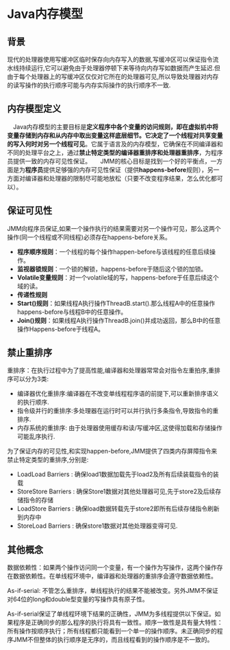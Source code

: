 # Java内存模型

## 背景
 现代的处理器使用写缓冲区临时保存向内存写入的数据,写缓冲区可以保证指令流水线持续运行,它可以避免由于处理器停顿下来等待向内存写如数据而产生延迟.但由于每个处理器上的写缓冲区仅仅对它所在的处理器可见,所以导致处理器对内存的读写操作的执行顺序可能与内存实际操作的执行顺序不一致.

## 内存模型定义
　Java内存模型的主要目标是**定义程序中各个变量的访问规则，即在虚拟机中将变量存储到内存和从内存中取出变量这样底层细节。它决定了一个线程对共享变量的写入何时对另一个线程可见**。它属于语言及的内存模型，它确保在不同编译器和不同的处理平台之上，通过**禁止特定类型的编译器重排序和处理器重排序**，为程序员提供一致的内存可见性保证。
　
  JMM的核心目标是找到一个好的平衡点，一方面是为**程序员**提供足够强的内存可见性保证（提供**happens-before**规则），另一方面对编译器和处理器的限制尽可能地放松（只要不改变程序结果，怎么优化都可以）。

## 保证可见性
JMM向程序员保证,如果一个操作执行的结果需要对另一个操作可见，那么这两个操作(同一个线程或不同线程)必须存在happens-before关系。
 - **程序顺序规则**：一个线程的每个操作happen-before与该线程的任意后续操作。
 - **监视器锁规则**：一个锁的解锁，happens-before于随后这个锁的加锁。
 - **Volatile变量规则**：对一个volatile域的写，happens-before于任意后续这个域的读。
 - **传递性规则**
 - **Start()规则**：如果线程A执行操作ThreadB.start().那么线程A中的任意操作happens-before与线程B中的任意操作。
 - **Join()规则**：如果线程A执行操作ThreadB.join()并成功返回，那么B中的任意操作Happens-before于线程A。

## 禁止重排序
重排序：在执行过程中为了提高性能,编译器和处理器常常会对指令左重拍序,重排序可以分为3类:
 - 编译器优化重排序:编译器在不改变单线程程序语的前提下,可以重新排序语义的执行顺序.
 - 指令级并行的重排序:多处理器在运行时可以并行执行多条指令,导致指令的重排序.
 - 内存系统的重排序: 由于处理器使用缓存和读/写缓冲区,这使得加载和存储操作可能乱序执行.

为了保证内存的可见性,和实现happen-before,JMM提供了四类内存屏障指令来禁止特定类型的重排序,分别是:
 - LoadLoad Barriers : 确保load1数据加载先于load2及所有后续装载指令的装载
 - StoreStore Barriers : 确保Store1数据对其他处理器可见,先于store2及后续存储指令的存储
 - LoadStore Barriers : 确保load数据转载先于store2即所有后续存储指令刷新到内存中
 - StoreLoad Barriers : 确保store1数据对其他处理器变得可见.
 
## 其他概念
数据依赖性：如果两个操作访问同一个变量，有一个操作为写操作，这两个操作存在数据依赖性。在单线程环境中，编译器和处理器的重排序会遵守数据依赖性。

As-if-serial: 不管怎么重排序，单线程执行的结果不能被改变。另外JMM不保证对64位的long和double型变量的写操作具有原子性。

As-if-serial保证了单线程环境下结果的正确性，JMM为多线程提供以下保证。如果程序是正确同步的那么程序的执行将具有一致性。顺序一致性是具有量大特性：所有操作按顺序执行；所有线程都只能看到一个单一的操作顺序。未正确同步的程序JMM不但整体的执行顺序是无序的，而且线程看到的操作顺序是不一致的。
